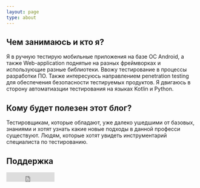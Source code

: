 ```yaml
---
layout: page
type: about
---
```

## Чем занимаюсь и кто я?
Я в ручную тестирую мобильные приложения на базе OC Android, а также Web-application поднятые на разных фреймворках и использующие разные библиотеки. Ввожу тестирование  в процессы разработки ПО. Также интересуюсь направлением penetration testing для обеспечения безопасности тестируемых продуктов. Я двигаюсь в сторону автоматиазции тестирования на языках Kotlin и Python. 


## Кому будет полезен этот блог?
Тестировщикам, которые обладают, уже далеко ушедшими от базовых, знаниями и хотят узнать какие новые подходы в данной професси существуют. Людям, которые хотят увидеть инструментарий специалиста по тестированию.

## Поддержка

<iframe src="https://money.yandex.ru/quickpay/button-widget?targets=%D0%A1%D0%BF%D0%B0%D1%81%D0%B8%D0%B1%D0%BE%20%D0%B7%D0%B0%20%D1%81%D1%82%D0%B0%D1%82%D1%8C%D1%8E&default-sum=50&button-text=11&any-card-payment-type=on&button-size=s&button-color=black&successURL=https%3A%2F%2Fviclovsky.github.io%2F&quickpay=small&account=4100115224434742&" width="127" height="25" frameborder="0" allowtransparency="true" scrolling="no"></iframe>
